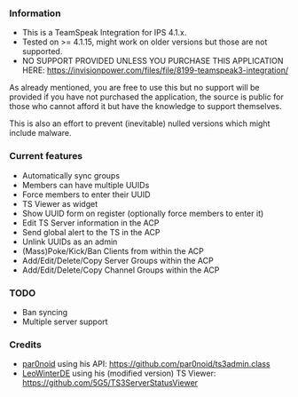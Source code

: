 ### Information

* This is a TeamSpeak Integration for IPS 4.1.x.
* Tested on >= 4.1.15, might work on older versions but those are not supported.
* NO SUPPORT PROVIDED UNLESS YOU PURCHASE THIS APPLICATION HERE: https://invisionpower.com/files/file/8199-teamspeak3-integration/

As already mentioned, you are free to use this but no support will be provided if you have not purchased the application, the source is public for those who cannot afford it but have the knowledge to support themselves.

This is also an effort to prevent (inevitable) nulled versions which might include malware.

### Current features

* Automatically sync groups
* Members can have multiple UUIDs
* Force members to enter their UUID
* TS Viewer as widget
* Show UUID form on register (optionally force members to enter it)
* Edit TS Server information in the ACP
* Send global alert to the TS in the ACP
* Unlink UUIDs as an admin
* (Mass)Poke/Kick/Ban Clients from within the ACP
* Add/Edit/Delete/Copy Server Groups within the ACP
* Add/Edit/Delete/Copy Channel Groups within the ACP

### TODO

* Ban syncing
* Multiple server support

### Credits

* [par0noid](https://github.com/par0noid) using his API: https://github.com/par0noid/ts3admin.class
* [LeoWinterDE](https://github.com/LeoWinterDE) using his (modified version) TS Viewer: https://github.com/5G5/TS3ServerStatusViewer